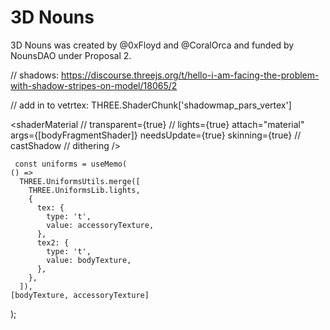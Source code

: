 # 3D Nouns

3D Nouns was created by @0xFloyd and @CoralOrca and funded by NounsDAO under Proposal 2.

// shadows: https://discourse.threejs.org/t/hello-i-am-facing-the-problem-with-shadow-stripes-on-model/18065/2

// add in to vetrtex: THREE.ShaderChunk['shadowmap_pars_vertex']

<shaderMaterial
// transparent={true}
// lights={true}
attach="material"
args={[bodyFragmentShader]}
needsUpdate={true}
skinning={true}
// castShadow
// dithering
/>

     const uniforms = useMemo(
    () =>
      THREE.UniformsUtils.merge([
        THREE.UniformsLib.lights,
        {
          tex: {
            type: 't',
            value: accessoryTexture,
          },
          tex2: {
            type: 't',
            value: bodyTexture,
          },
        },
      ]),
    [bodyTexture, accessoryTexture]

);
